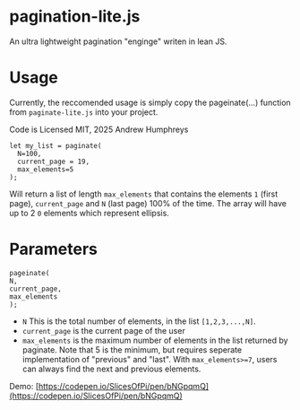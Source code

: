 # pagination-lite.js
An ultra lightweight pagination "enginge" writen in lean JS.

# Usage
Currently, the reccomended usage is simply copy the pageinate(...) function from `paginate-lite.js` into your project.

Code is Licensed MIT, 2025 Andrew Humphreys

```
let my_list = paginate(
  N=100,
  current_page = 19,
  max_elements=5
);
```

Will return a list of length `max_elements` that contains the elements `1` (first page), `current_page` and `N` (last page) 100% of the time. 
The array will have up to 2 `0` elements which represent ellipsis.

# Parameters
```
pageinate(
N,
current_page,
max_elements
);
```

- `N` This is the total number of elements, in the list `[1,2,3,...,N]`.
- `current_page` is the current page of the user
- `max_elements` is the maximum number of elements in the list returned by paginate. Note that 5 is the minimum, but requires seperate implementation of "previous" and "last". With `max_elements>=7`, users can always find the next and previous elements.

Demo: [https://codepen.io/SlicesOfPi/pen/bNGpqmQ](https://codepen.io/SlicesOfPi/pen/bNGpqmQ)
